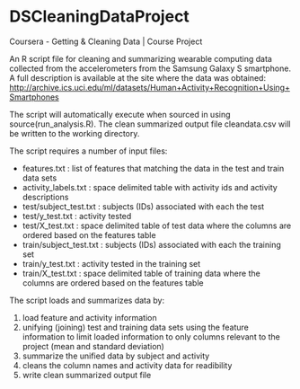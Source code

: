 DSCleaningDataProject
=====================

Coursera - Getting &amp; Cleaning Data | Course Project

An R script file for cleaning and summarizing wearable computing data collected from the accelerometers from the Samsung Galaxy S smartphone. A full description is available at the site where the data was obtained: 
http://archive.ics.uci.edu/ml/datasets/Human+Activity+Recognition+Using+Smartphones 

The script will automatically execute when sourced in using source(run_analysis.R). The clean summarized output file cleandata.csv will be written to the working directory.

The script requires a number of input files:
* features.txt            : list of features that matching the data in the test and train data sets
* activity_labels.txt     : space delimited table with activity ids and activity descriptions
* test/subject_test.txt   : subjects (IDs) associated with each the test
* test/y_test.txt         : activity tested
* test/X_test.txt         : space delimited table of test data where the columns are ordered based on the features table
* train/subject_test.txt  : subjects (IDs) associated with each the training set
* train/y_test.txt        : activity tested in the training set
* train/X_test.txt        : space delimited table of training data where the columns are ordered based on the features table

The script loads and summarizes data by:
1. load feature and activity information
2. unifying (joining) test and training data sets using the feature information to limit loaded information to only columns relevant to the project (mean and standard deviation)
3. summarize the unified data by subject and activity
4. cleans the column names and activity data for readibility
5. write clean summarized output file
